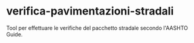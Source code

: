 # verifica-pavimentazioni-stradali
Tool per effettuare le verifiche del pacchetto stradale secondo l'AASHTO Guide.
